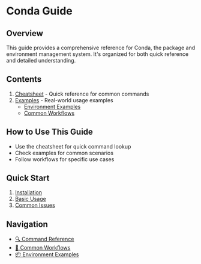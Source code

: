 # Conda Guide

## Overview
This guide provides a comprehensive reference for Conda, the package and environment management system. It's organized for both quick reference and detailed understanding.

## Contents
1. [Cheatsheet](cheatsheet.md) - Quick reference for common commands
2. [Examples](examples/) - Real-world usage examples
   - [Environment Examples](examples/environment_examples.yml)
   - [Common Workflows](examples/common_workflows.md)

## How to Use This Guide
- Use the cheatsheet for quick command lookup
- Check examples for common scenarios
- Follow workflows for specific use cases

## Quick Start
1. [Installation](#installation)
2. [Basic Usage](#basic-usage)
3. [Common Issues](#common-issues)

## Navigation
- [🔍 Command Reference](cheatsheet.md#quick-search)
- [🚀 Common Workflows](examples/common_workflows.md)
- [📦 Environment Examples](examples/environment_examples.yml) 